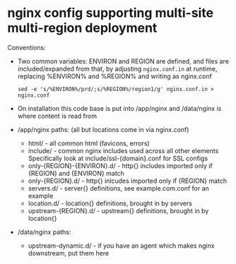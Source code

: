 # nginx config supporting multi-site multi-region deployment

Conventions:

* Two common variables: ENVIRON and REGION are defined, and files are included/expanded from that,
  by adjusting `nginx.conf.in` at runtime, replacing %ENVIRON% and %REGION% and writing as nginx.conf

      sed -e 's/%ENVIRON%/prd/;s/%REGION%/region1/g' nginx.conf.in > nginx.conf

* On installation this code base is put into /app/nginx and /data/nginx is where content is read from

* /app/nginx paths: (all but locations come in via nginx.conf)

    - html/                       - all common html (favicons, errors)
    - include/                    - common nginx includes used across all other elements
                                    Specifically look at include/ssl-{domain}.conf for SSL configs
    - only-{REGION}-{ENVIRON}.d/  - http{} includes imported only if {REGION} and {ENVIRON} match
    - only-{REGION}.d/            - http{} inlcudes imported only if {REGION} match
    - servers.d/                  - server{} definitions, see example.com.conf for an example
    - location.d/                 - location{} definitions, brought in by servers
    - upstream-{REGION}.d/        - upstream{} definitions, brought in by location{}

* /data/nginx paths:

    - upstream-dynamic.d/         - if you have an agent which makes nginx downstream, put them here
